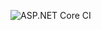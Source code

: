 ![ASP.NET Core CI](https://github.com/zstakhiv/App/workflows/ASP.NET%20Core%20CI/badge.svg?branch=master)
